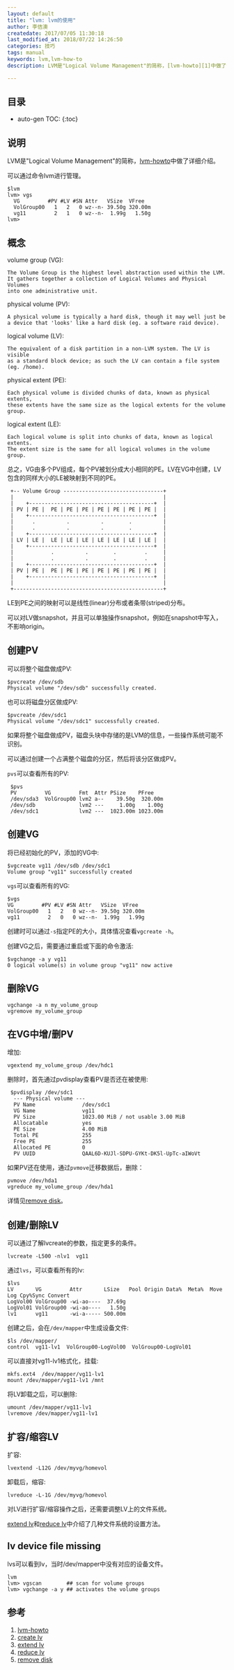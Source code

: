 ```yaml
---
layout: default
title: "lvm: lvm的使用"
author: 李佶澳
createdate: 2017/07/05 11:30:18
last_modified_at: 2018/07/22 14:26:50
categories: 技巧
tags: manual
keywords: lvm,lvm-how-to
description: LVM是"Logical Volume Management"的简称，[lvm-howto][1]中做了详细介绍。

---
```


## 目录
* auto-gen TOC:
{:toc}

## 说明 

LVM是"Logical Volume Management"的简称，[lvm-howto][1]中做了详细介绍。

可以通过命令lvm进行管理。

	$lvm
	lvm> vgs
	  VG         #PV #LV #SN Attr   VSize  VFree
	  VolGroup00   1   2   0 wz--n- 39.50g 320.00m
	  vg11         2   1   0 wz--n-  1.99g   1.50g
	lvm>

## 概念

volume group (VG):

	The Volume Group is the highest level abstraction used within the LVM.
	It gathers together a collection of Logical Volumes and Physical Volumes 
	into one administrative unit.

physical volume (PV):

	A physical volume is typically a hard disk, though it may well just be 
	a device that 'looks' like a hard disk (eg. a software raid device).

logical volume (LV):

	The equivalent of a disk partition in a non-LVM system. The LV is visible 
	as a standard block device; as such the LV can contain a file system (eg. /home).

physical extent (PE):

	Each physical volume is divided chunks of data, known as physical extents, 
	these extents have the same size as the logical extents for the volume group.

logical extent (LE):

	Each logical volume is split into chunks of data, known as logical extents. 
	The extent size is the same for all logical volumes in the volume group.

总之，VG由多个PV组成，每个PV被划分成大小相同的PE。LV在VG中创建，LV包含的同样大小的LE被映射到不同的PE。

	 +-- Volume Group --------------------------------+
	 |                                                |
	 |    +----------------------------------------+  |
	 | PV | PE |  PE | PE | PE | PE | PE | PE | PE |  |
	 |    +----------------------------------------+  |
	 |      .          .          .        .          |
	 |      .          .          .        .          |
	 |    +----------------------------------------+  |
	 | LV | LE |  LE | LE | LE | LE | LE | LE | LE |  |
	 |    +----------------------------------------+  |
	 |            .          .        .         .     |
	 |            .          .        .         .     |
	 |    +----------------------------------------+  |
	 | PV | PE |  PE | PE | PE | PE | PE | PE | PE |  |
	 |    +----------------------------------------+  |
	 |                                                |
	 +------------------------------------------------+

LE到PE之间的映射可以是线性(linear)分布或者条带(striped)分布。

可以对LV做snapshot，并且可以单独操作snapshot，例如在snapshot中写入，不影响origin。

## 创建PV

可以将整个磁盘做成PV:

	$pvcreate /dev/sdb
	Physical volume "/dev/sdb" successfully created.

也可以将磁盘分区做成PV:

	$pvcreate /dev/sdc1
	Physical volume "/dev/sdc1" successfully created.

如果将整个磁盘做成PV，磁盘头块中存储的是LVM的信息，一些操作系统可能不识别。

可以通过创建一个占满整个磁盘的分区，然后将该分区做成PV。

`pvs`可以查看所有的PV:

	 $pvs
	 PV         VG         Fmt  Attr PSize    PFree
	 /dev/sda3  VolGroup00 lvm2 a--    39.50g  320.00m
	 /dev/sdb              lvm2 ---     1.00g    1.00g
	 /dev/sdc1             lvm2 ---  1023.00m 1023.00m

## 创建VG

将已经初始化的PV，添加的VG中:

	$vgcreate vg11 /dev/sdb /dev/sdc1
	Volume group "vg11" successfully created

`vgs`可以查看所有的VG:

	$vgs
	VG         #PV #LV #SN Attr   VSize  VFree
	VolGroup00   1   2   0 wz--n- 39.50g 320.00m
	vg11         2   0   0 wz--n-  1.99g   1.99g

创建时可以通过`-s`指定PE的大小，具体情况查看`vgcreate -h`。

创建VG之后，需要通过重启或下面的命令激活:

	$vgchange -a y vg11
	0 logical volume(s) in volume group "vg11" now active

## 删除VG

	vgchange -a n my_volume_group
	vgremove my_volume_group

## 在VG中增/删PV

增加:

	vgextend my_volume_group /dev/hdc1

删除时，首先通过pvdisplay查看PV是否还在被使用:

	 $pvdisplay /dev/sdc1
	  --- Physical volume ---
	  PV Name               /dev/sdc1
	  VG Name               vg11
	  PV Size               1023.00 MiB / not usable 3.00 MiB
	  Allocatable           yes
	  PE Size               4.00 MiB
	  Total PE              255
	  Free PE               255
	  Allocated PE          0
	  PV UUID               QAAL6D-KUJl-SDPU-GYKt-DK5l-UpTc-aIWoVt

如果PV还在使用，通过`pvmove`迁移数据后，删除：

	pvmove /dev/hda1
	vgreduce my_volume_group /dev/hda1

详情见[remove disk][5]。

## 创建/删除LV

可以通过了解lvcreate的参数，指定更多的条件。

	lvcreate -L500 -nlv1  vg11

通过`lvs`，可以查看所有的lv:

	$lvs
	LV       VG         Attr       LSize   Pool Origin Data%  Meta%  Move Log Cpy%Sync Convert
	LogVol00 VolGroup00 -wi-ao----  37.69g
	LogVol01 VolGroup00 -wi-ao----   1.50g
	lv1      vg11       -wi-a----- 500.00m

创建之后，会在`/dev/mapper`中生成设备文件:

	$ls /dev/mapper/
	control  vg11-lv1  VolGroup00-LogVol00  VolGroup00-LogVol01

可以直接对vg11-lv1格式化，挂载:

	mkfs.ext4  /dev/mapper/vg11-lv1
	mount /dev/mapper/vg11-lv1 /mnt

将LV卸载之后，可以删除:

	umount /dev/mapper/vg11-lv1
	lvremove /dev/mapper/vg11-lv1

## 扩容/缩容LV

扩容:

	lvextend -L12G /dev/myvg/homevol

卸载后，缩容:

	lvreduce -L-1G /dev/myvg/homevol

对LV进行扩容/缩容操作之后，还需要调整LV上的文件系统。

[extend lv][3]和[reduce lv][4]中介绍了几种文件系统的设置方法。

## lv device file missing

lvs可以看到lv，当时/dev/mapper中没有对应的设备文件。

	lvm
	lvm> vgscan        ## scan for volume groups
	lvm> vgchange -a y ## activates the volume groups

## 参考

1. [lvm-howto][1]
2. [create lv][2]
3. [extend lv][3]
4. [reduce lv][4]
5. [remove disk][5]

[1]: http://tldp.org/HOWTO/LVM-HOWTO/  "lvm-howto" 
[2]: http://tldp.org/HOWTO/LVM-HOWTO/createlv.html "createlv"
[3]: http://tldp.org/HOWTO/LVM-HOWTO/extendlv.html "extendlv"
[4]: http://tldp.org/HOWTO/LVM-HOWTO/reducelv.html "reducelv"
[5]: http://tldp.org/HOWTO/LVM-HOWTO/removeadisk.html "remove disk"
